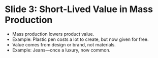 # Slide 3: Short-Lived Value in Mass Production
- Mass production lowers product value.
- Example: Plastic pen costs a lot to create, but now given for free.
- Value comes from design or brand, not materials.
- Example: Jeans—once a luxury, now common.

  
